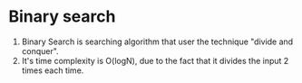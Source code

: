# Binary search

1. Binary Search is searching algorithm that user the technique "divide and conquer".
2. It's time complexity is O(logN), due to the fact that it divides the input 2 times each time.
